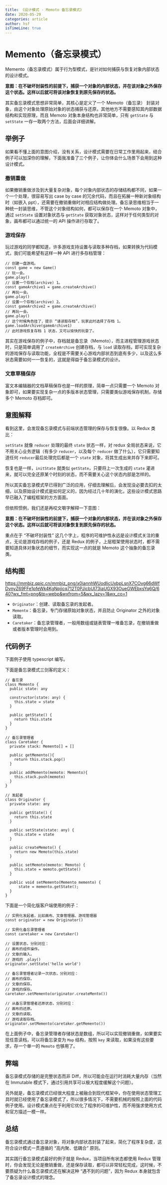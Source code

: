 ```yaml
---
title: 《设计模式 - Memoto 备忘录模式》
date: 2020-05-29
categories: article
author: hsf
isTimeLine: true
---
```


# **Memento（备忘录模式）**

Memento（备忘录模式）属于行为型模式，是针对如何捕获与恢复对象内部状态的设计模式。

**意图：在不破坏封装性的前提下，捕获一个对象的内部状态，并在该对象之外保存这个状态。这样以后就可将该对象恢复到原先保存的状态。**

其实备忘录模式思想非常简单，其核心是定义了一个 Memoto（备忘录） 封装对象，由这个对象处理原始对象的状态捕获与还原，其他地方不需要感知其内部数据结构和实现原理，而且 Memoto 对象本身结构也非常简单，只有 `getState` 与 `setState` 一存一取两个方法，后面会详细讲解。

## **举例子**

如果看不懂上面的意图介绍，没有关系，设计模式需要在日常工作里用起来，结合例子可以加深你的理解，下面我准备了三个例子，让你体会什么场景下会用到这种设计模式。

### **撤销重做**

如果撤销重做涉及到大量复杂对象，每个对象内部状态的存储结构都不同，如果一个一个处理，很容易写出 case by case 的冗余代码，而且在拓展一种新对象结构时（如嵌入 ppt），还需要在撤销重做时对相应结构做处理。备忘录思维相当于一种统一封装思维，不管这个对象结构如何，都可以保存在一个 Memoto 对象中，通过 `setState` 设置对象状态与 `getState` 获取对象状态，这样对于任何类型的对象，画布都可以通过统一的 API 操作进行存取了。

### **游戏保存**

玩过游戏的同学都知道，许多游戏支持设置与读取多种存档，如果转换为代码模式，我们可能希望有这样一种 API 进行多存档管理：

```
// 创建一盘游戏。
const game = new Game()
// 玩一会。
game.play()
// 设置一个存档(archive) 1。
const gameArchive1 = game.createArchive()
// 再玩一会。
game.play()
// 设置一个存档(archive) 2。
const gameArchive2 = game.createArchive()
// 再玩一会。
game.play()
// 这个时候角色挂了，提示 “请读取存档”，玩家此时选择了存档 1。
game.loadArchive(gameArchive1)
// 此时游戏恢复存档 1 状态，又可以愉快的玩耍了。
```

其实在游戏保存的例子中，存档就是备忘录（Memoto），而主进程管理游戏状态时，只是简单调用了 `createArchive` 创建存档，与 `load` 读取存档，即可实现复杂的游戏保存与读取功能，全程是不需要关心游戏内部状态到底有多少，以及这么多状态需要如何一一恢复的，这就是得益于备忘录模式的设计。

### **文章草稿保存**

富文本编辑器的文档草稿保存也是一样的原理，简单一点只需要一个 Memoto 对象即可，如果要实现复杂一点的多版本状态管理，只需要类似游戏保存机制，存储多个 Memoto 存档即可。

## **意图解释**

看到这里，会发现备忘录模式与前端状态管理的保存与恢复很像。以 Redux 类比：

`setState` 就像 `reducer` 处理的最终 `state` 状态一样，对 redux 全局状态来说，它不用关心业务逻辑（有多少 `reducer`，以及每个 `reducer` 做了什么），它只需要知道任何 `reducer`最后处理完后都是一个 `state` 对象，将其生成出来并存下来即可。

恢复也是一样，`initState` 就类似 `getState`，只要将上一次生成的 `state` 灌进来，就可以完全还原某个时刻的状态，而不需要关心这个状态内部是怎样的。

所以其实备忘录模式早已得到广泛的应用，仔细去理解后，会发现没必要去扣的太细，以及原始设计模式是如何定义的，因为经过几十年的演化，这些设计模式思路早已融入了编程框架的方方面面。

但依照惯例，我们还是再咬文嚼字解释一下意图：

**意图：在不破坏封装性的前提下，捕获一个对象的内部状态，并在该对象之外保存这个状态。这样以后就可将该对象恢复到原先保存的状态。**

重点在于 “不破坏封装性” 这几个字上，程序的可维护性永远是设计模式关注的重点，无论是游戏存档的例子，还是 Redux 的例子，上层框架使用状态时，都不需要知道具体对象状态的细节，而实现这一点的就是 Memoto 这个抽象的备忘录类。

## **结构图**

https://mmbiz.qpic.cn/mmbiz_png/x0iannhWUodlicUxbpLsnX7COvg66dWfDvnyZ69FFe1pfeWk4KgNpjicq712T0PJicbUI73iaUGX93OueGWEbxsYq6Q/640?wx_fmt=png&tp=webp&wxfrom=5&wx_lazy=1&wx_co=1

- `Originator`：创建、读取备忘录的发起者。
- `Memento`：备忘录，专门存储原始对象状态，并且防止 Originator 之外的对象读取。
- `Caretaker`：备忘录管理者，一般用数组或链表管理一堆备忘录，在撤销重做或者版本管理时会用到。

## **代码例子**

下面例子使用 typescript 编写。

下面是备忘录模式三剑客的定义：

```
// 备忘录
class Memento {
  public state: any

  constructor(state: any) {
    this.state = state
  }

  public getState() {
    return this.state
  }
}

// 备忘录管理者
class Caretaker {
  private stack: Memento[] = []

  public getMemento(){
    return this.stack.pop()
  }

  public addMemento(memoto: Memento){
    this.stack.push(memoto)
  }
}

// 发起者
class Originator {
  private state: any

  public getState() {
    return this.state
  }

  public setState(state: any) {
    this.state = state
  }

  public createMemoto() {
    return new Memoto(this.state)
  }

  public setMemoto(memoto: Memoto) {
    this.state = memoto.getState()
  }

  public void setMemento(Memento memento) {
      state = memento.getState();
  }
}
```

下面是一个简化版客户端使用的例子：

```
// 实例化发起者，比如画布、文章管理器、游戏管理器
const originator = new Originator()

// 实例化备忘录管理者
const caretaker = new Caretaker()

// 设置状态，分别对应：
// 画布的组件操作。
// 文章的输入。
// 游戏的 .play()
originator.setState('hello world')

// 备忘录管理者记录一次状态，分别对应：
// 画布的保存。
// 文章的保存。
// 游戏的保存。
caretaker.setMemento(originator.createMento())

// 从备忘录管理者还原状态，分别对应：
// 画布的还原。
// 文章的读取。
// 游戏读取存档。
originator.setMemento(caretaker.getMemento())
```

在上面例子中，备忘录管理者存储状态是数组，所以可以实现撤销重做，如果要实现任意读档，可以将备忘录变为 `Map` 结构，按照 `key` 来读取，如果没有这些要求，存一个单一的 `Memoto` 也够用了。

## **弊端**

备忘录模式存储的是完整状态而非 Diff，所以可能会在运行时消耗大量内存（当然在 Immutable 模式下，通过引用共享可以极大程度缓解这个问题）。

另外就是，备忘录模式已经很大程度上被融合到现代框架中，你在使用状态管理工具时就已经使用了备忘录模式了，所以很多情况下，不需要机械的按照上面的代码例子使用。设计模式重点在于利用它优化了程序的可维护性，而不用强求使用方式和官方描述一模一样。

## **总结**

备忘录模式通过备忘录对象，将对象内部状态封装了起来，简化了程序复杂度，这符合设计模式一贯遵循的 “高内聚、低耦合” 原则。

其实践行备忘录模式最好的例子就是 Redux，当项目所有状态都使用 Redux 管理时，你会发现无论是撤销重做，还是保存读取，都可以非常轻松完成，这时候，不要质疑为什么备忘录模式还在解决这种 “遇不到的问题”，因为 Redux 本身就包含了备忘录设计模式的理念。



